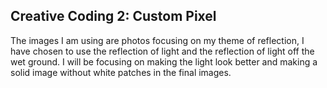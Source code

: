 ## Creative Coding 2: Custom Pixel

The images I am using are photos focusing on my theme of reflection, I have chosen to use the reflection of light and the reflection of light off the wet ground. I will be focusing on making the light look better and making a solid image without white patches in the final images.
